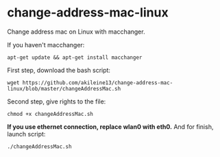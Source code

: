 # change-address-mac-linux
Change address mac on Linux with macchanger.

If you haven't macchanger:
```
apt-get update && apt-get install macchanger
```

First step, download the bash script:
```
wget https://github.com/akileine13/change-address-mac-linux/blob/master/changeAddressMac.sh
```
Second step, give rights to the file:
```
chmod +x changeAddressMac.sh
```
**If you use ethernet connection, replace wlan0 with eth0.** 
And for finish, launch script:
```
./changeAddressMac.sh
```
